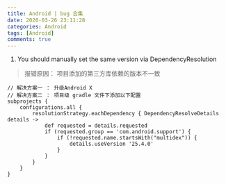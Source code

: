 ```yaml
---
title: Android | bug 合集
date: 2020-03-26 23:11:28
categories: Android
tags: [Android]
comments: true
---
```


1. You should manually set the same version via DependencyResolution
> 报错原因： 项目添加的第三方库依赖的版本不一致

```
// 解决方案一 ： 升级Android X
// 解决方案二 ： 项目级 gradle 文件下添加以下配置
subprojects {
    configurations.all {
        resolutionStrategy.eachDependency { DependencyResolveDetails details ->
            def requested = details.requested
            if (requested.group == 'com.android.support') {
                if (!requested.name.startsWith("multidex")) {
                    details.useVersion '25.4.0'
                }
            }
        }
    }
}

```

